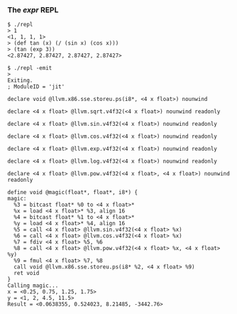 ### The _expr_ REPL

	$ ./repl
	> 1
	<1, 1, 1, 1>
	> (def tan (x) (/ (sin x) (cos x)))
	> (tan (exp 3))
	<2.87427, 2.87427, 2.87427, 2.87427>

	$ ./repl -emit
	>
	Exiting.
	; ModuleID = 'jit'

	declare void @llvm.x86.sse.storeu.ps(i8*, <4 x float>) nounwind

	declare <4 x float> @llvm.sqrt.v4f32(<4 x float>) nounwind readonly

	declare <4 x float> @llvm.sin.v4f32(<4 x float>) nounwind readonly

	declare <4 x float> @llvm.cos.v4f32(<4 x float>) nounwind readonly

	declare <4 x float> @llvm.exp.v4f32(<4 x float>) nounwind readonly

	declare <4 x float> @llvm.log.v4f32(<4 x float>) nounwind readonly

	declare <4 x float> @llvm.pow.v4f32(<4 x float>, <4 x float>) nounwind readonly

	define void @magic(float*, float*, i8*) {
	magic:
	  %3 = bitcast float* %0 to <4 x float>*
	  %x = load <4 x float>* %3, align 16
	  %4 = bitcast float* %1 to <4 x float>*
	  %y = load <4 x float>* %4, align 16
	  %5 = call <4 x float> @llvm.sin.v4f32(<4 x float> %x)
	  %6 = call <4 x float> @llvm.cos.v4f32(<4 x float> %x)
	  %7 = fdiv <4 x float> %5, %6
	  %8 = call <4 x float> @llvm.pow.v4f32(<4 x float> %x, <4 x float> %y)
	  %9 = fmul <4 x float> %7, %8
	  call void @llvm.x86.sse.storeu.ps(i8* %2, <4 x float> %9)
	  ret void
	}
	Calling magic...
	x = <0.25, 0.75, 1.25, 1.75>
	y = <1, 2, 4.5, 11.5>
	Result = <0.0638355, 0.524023, 8.21485, -3442.76>

